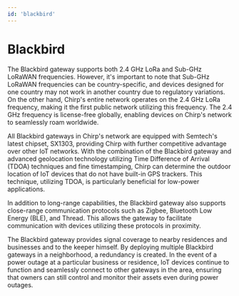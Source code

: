 ```yaml
---
id: 'blackbird'
---
```


# Blackbird

The Blackbird gateway supports both 2.4 GHz LoRa and Sub-GHz LoRaWAN frequencies. However, it's important to note that Sub-GHz LoRaWAN frequencies can be country-specific, and devices designed for one country may not work in another country due to regulatory variations. On the other hand, Chirp's entire network operates on the 2.4 GHz LoRa frequency, making it the first public network utilizing this frequency. The 2.4 GHz frequency is license-free globally, enabling devices on Chirp's network to seamlessly roam worldwide.

All Blackbird gateways in Chirp's network are equipped with Semtech's latest chipset, SX1303, providing Chirp with further competitive advantage over other IoT networks. With the combination of the Blackbird gateway and advanced geolocation technology utilizing Time Difference of Arrival (TDOA) techniques and fine timestamping, Chirp can determine the outdoor location of IoT devices that do not have built-in GPS trackers. This technique, utilizing TDOA, is particularly beneficial for low-power applications.

In addition to long-range capabilities, the Blackbird gateway also supports close-range communication protocols such as Zigbee, Bluetooth Low Energy (BLE), and Thread. This allows the gateway to facilitate communication with devices utilizing these protocols in proximity.

The Blackbird gateway provides signal coverage to nearby residences and businesses and to the keeper himself. By deploying multiple Blackbird gateways in a neighborhood, a redundancy is created. In the event of a power outage at a particular business or residence, IoT devices continue to function and seamlessly connect to other gateways in the area, ensuring that owners can still control and monitor their assets even during power outages.
